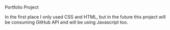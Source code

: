 Portfolio Project

In the first place I only used CSS and HTML, but in the future this project will be consuming GitHub API and will be using Javascript too.
